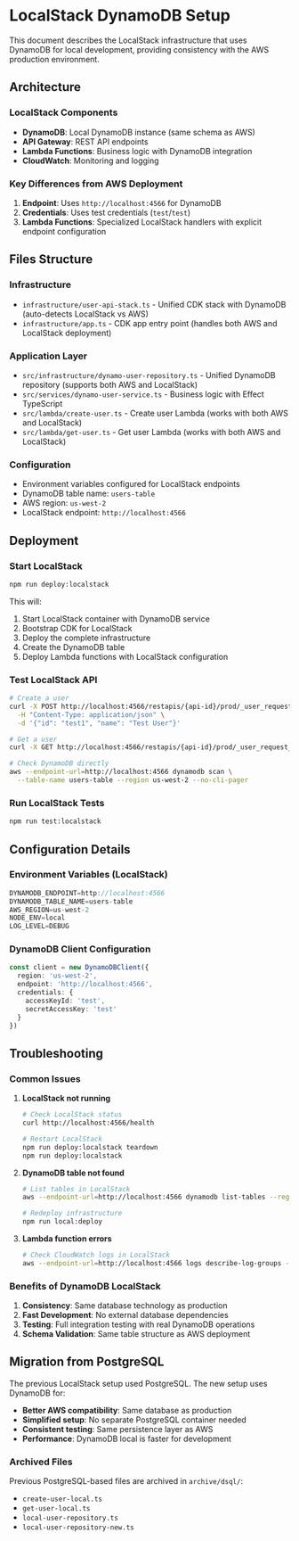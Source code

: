 # LocalStack DynamoDB Setup

This document describes the LocalStack infrastructure that uses DynamoDB for local development, providing consistency with the AWS production environment.

## Architecture

### LocalStack Components
- **DynamoDB**: Local DynamoDB instance (same schema as AWS)
- **API Gateway**: REST API endpoints
- **Lambda Functions**: Business logic with DynamoDB integration
- **CloudWatch**: Monitoring and logging

### Key Differences from AWS Deployment
1. **Endpoint**: Uses `http://localhost:4566` for DynamoDB
2. **Credentials**: Uses test credentials (`test`/`test`)
3. **Lambda Functions**: Specialized LocalStack handlers with explicit endpoint configuration

## Files Structure

### Infrastructure
- `infrastructure/user-api-stack.ts` - Unified CDK stack with DynamoDB (auto-detects LocalStack vs AWS)
- `infrastructure/app.ts` - CDK app entry point (handles both AWS and LocalStack deployment)

### Application Layer
- `src/infrastructure/dynamo-user-repository.ts` - Unified DynamoDB repository (supports both AWS and LocalStack)
- `src/services/dynamo-user-service.ts` - Business logic with Effect TypeScript
- `src/lambda/create-user.ts` - Create user Lambda (works with both AWS and LocalStack)
- `src/lambda/get-user.ts` - Get user Lambda (works with both AWS and LocalStack)

### Configuration
- Environment variables configured for LocalStack endpoints
- DynamoDB table name: `users-table`
- AWS region: `us-west-2`
- LocalStack endpoint: `http://localhost:4566`

## Deployment

### Start LocalStack
```bash
npm run deploy:localstack
```

This will:
1. Start LocalStack container with DynamoDB service
2. Bootstrap CDK for LocalStack
3. Deploy the complete infrastructure
4. Create the DynamoDB table
5. Deploy Lambda functions with LocalStack configuration

### Test LocalStack API
```bash
# Create a user
curl -X POST http://localhost:4566/restapis/{api-id}/prod/_user_request_/users \
  -H "Content-Type: application/json" \
  -d '{"id": "test1", "name": "Test User"}'

# Get a user  
curl -X GET http://localhost:4566/restapis/{api-id}/prod/_user_request_/users/test1

# Check DynamoDB directly
aws --endpoint-url=http://localhost:4566 dynamodb scan \
  --table-name users-table --region us-west-2 --no-cli-pager
```

### Run LocalStack Tests
```bash
npm run test:localstack
```

## Configuration Details

### Environment Variables (LocalStack)
```typescript
DYNAMODB_ENDPOINT=http://localhost:4566
DYNAMODB_TABLE_NAME=users-table
AWS_REGION=us-west-2
NODE_ENV=local
LOG_LEVEL=DEBUG
```

### DynamoDB Client Configuration
```typescript
const client = new DynamoDBClient({
  region: 'us-west-2',
  endpoint: 'http://localhost:4566',
  credentials: {
    accessKeyId: 'test',
    secretAccessKey: 'test'
  }
})
```

## Troubleshooting

### Common Issues

1. **LocalStack not running**
   ```bash
   # Check LocalStack status
   curl http://localhost:4566/health
   
   # Restart LocalStack
   npm run deploy:localstack teardown
   npm run deploy:localstack
   ```

2. **DynamoDB table not found**
   ```bash
   # List tables in LocalStack
   aws --endpoint-url=http://localhost:4566 dynamodb list-tables --region us-west-2
   
   # Redeploy infrastructure
   npm run local:deploy
   ```

3. **Lambda function errors**
   ```bash
   # Check CloudWatch logs in LocalStack
   aws --endpoint-url=http://localhost:4566 logs describe-log-groups --region us-west-2
   ```

### Benefits of DynamoDB LocalStack

1. **Consistency**: Same database technology as production
2. **Fast Development**: No external database dependencies
3. **Testing**: Full integration testing with real DynamoDB operations
4. **Schema Validation**: Same table structure as AWS deployment

## Migration from PostgreSQL

The previous LocalStack setup used PostgreSQL. The new setup uses DynamoDB for:
- **Better AWS compatibility**: Same database as production
- **Simplified setup**: No separate PostgreSQL container needed
- **Consistent testing**: Same persistence layer as AWS
- **Performance**: DynamoDB local is faster for development

### Archived Files
Previous PostgreSQL-based files are archived in `archive/dsql/`:
- `create-user-local.ts`
- `get-user-local.ts` 
- `local-user-repository.ts`
- `local-user-repository-new.ts`
